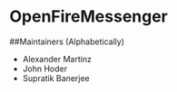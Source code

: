 OpenFireMessenger
========

##Maintainers (Alphabetically)
* Alexander Martinz
* John Hoder
* Supratik Banerjee